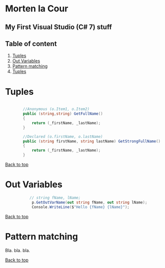 # Morten la Cour
## My First Visual Studio (C# 7) stuff


## Table of content
1. [Tuples](#tuples)
1. [Out Variables](#out-variables)
1. [Pattern matching](#pattern-matching)
1. [Tuples](#tuples)





# Tuples

```csharp

		//Anonymous (o.Item1, o.Item2)
        public (string,string) GetFullName()
        {
            return (_firstName, _lastName);
        }

		//Declared (o.firstName, o.lastName)
        public (string firstName, string lastName) GetStrongFullName()
        {
            return (_firstName, _lastName);
        }

```

[Back to top](#table-of-content)


# Out Variables

```csharp
           // string fName, lName;
            p.GetOutVarName(out string fName, out string lName);
            Console.WriteLine($"Hello {fName} {lName}");
```

[Back to top](#table-of-content)

# Pattern matching

Bla. bla. bla.

[Back to top](#table-of-content)




